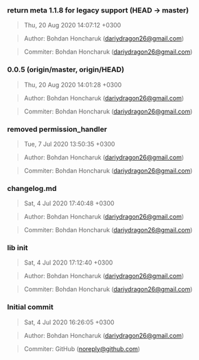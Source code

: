 ### return meta 1.1.8 for legacy support (HEAD -> master)
>Thu, 20 Aug 2020 14:07:12 +0300

>Author: Bohdan Honcharuk (dariydragon26@gmail.com)

>Commiter: Bohdan Honcharuk (dariydragon26@gmail.com)




### 0.0.5 (origin/master, origin/HEAD)
>Thu, 20 Aug 2020 14:01:28 +0300

>Author: Bohdan Honcharuk (dariydragon26@gmail.com)

>Commiter: Bohdan Honcharuk (dariydragon26@gmail.com)




### removed permission_handler
>Tue, 7 Jul 2020 13:50:35 +0300

>Author: Bohdan Honcharuk (dariydragon26@gmail.com)

>Commiter: Bohdan Honcharuk (dariydragon26@gmail.com)




### changelog.md
>Sat, 4 Jul 2020 17:40:48 +0300

>Author: Bohdan Honcharuk (dariydragon26@gmail.com)

>Commiter: Bohdan Honcharuk (dariydragon26@gmail.com)




### lib init
>Sat, 4 Jul 2020 17:12:40 +0300

>Author: Bohdan Honcharuk (dariydragon26@gmail.com)

>Commiter: Bohdan Honcharuk (dariydragon26@gmail.com)




### Initial commit
>Sat, 4 Jul 2020 16:26:05 +0300

>Author: Bohdan Honcharuk (dariydragon26@gmail.com)

>Commiter: GitHub (noreply@github.com)




